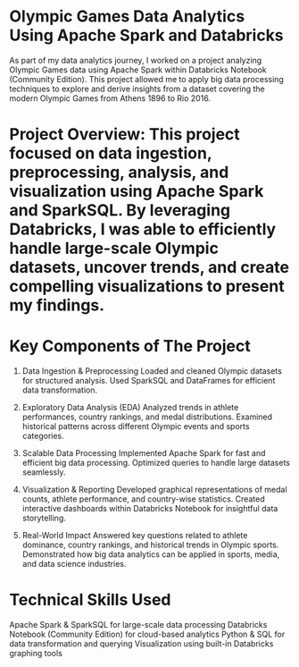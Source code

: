 # Olympic Games Data Analytics Using Apache Spark and Databricks
As part of my data analytics journey, I worked on a project analyzing Olympic Games data using Apache Spark within Databricks Notebook (Community Edition). This project allowed me to apply big data processing techniques to explore and derive insights from a dataset covering the modern Olympic Games from Athens 1896 to Rio 2016.

# Project Overview: This project focused on data ingestion, preprocessing, analysis, and visualization using Apache Spark and SparkSQL. By leveraging Databricks, I was able to efficiently handle large-scale Olympic datasets, uncover trends, and create compelling visualizations to present my findings.

# Key Components of The Project
1. Data Ingestion & Preprocessing
   Loaded and cleaned Olympic datasets for structured analysis.
   Used SparkSQL and DataFrames for efficient data transformation.

2.  Exploratory Data Analysis (EDA)
   Analyzed trends in athlete performances, country rankings, and medal distributions.
   Examined historical patterns across different Olympic events and sports categories.

3. Scalable Data Processing
   Implemented Apache Spark for fast and efficient big data processing.
   Optimized queries to handle large datasets seamlessly.

4. Visualization & Reporting
   Developed graphical representations of medal counts, athlete performance, and country-wise statistics.
   Created interactive dashboards within Databricks Notebook for insightful data storytelling.

5. Real-World Impact
   Answered key questions related to athlete dominance, country rankings, and historical trends in Olympic sports.
   Demonstrated how big data analytics can be applied in sports, media, and data science industries.

# Technical Skills Used
Apache Spark & SparkSQL for large-scale data processing
Databricks Notebook (Community Edition) for cloud-based analytics
Python & SQL for data transformation and querying
Visualization using built-in Databricks graphing tools






